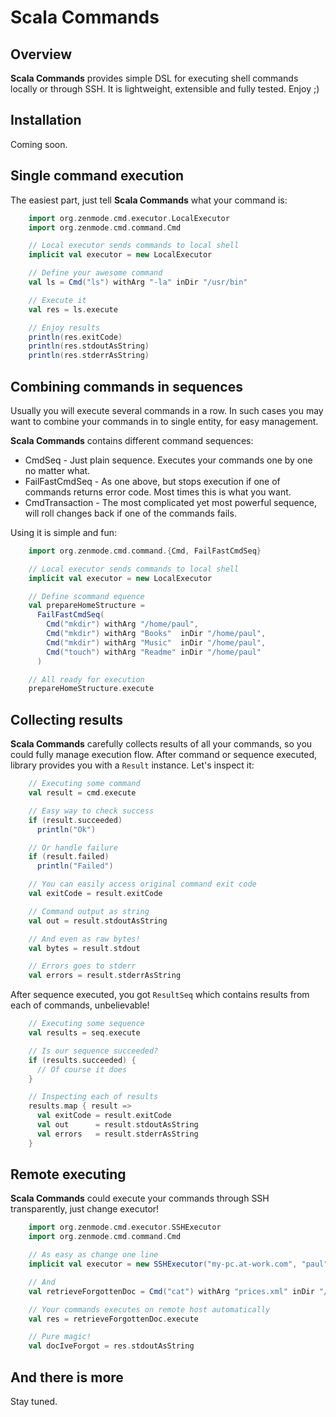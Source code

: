 # Scala Commands

## Overview

**Scala Commands** provides simple DSL for executing shell commands locally or through SSH. It is lightweight, extensible and fully tested. Enjoy ;)

## Installation

Coming soon.

## Single command execution

The easiest part, just tell **Scala Commands** what your command is:

```scala
    import org.zenmode.cmd.executor.LocalExecutor
    import org.zenmode.cmd.command.Cmd

    // Local executor sends commands to local shell
    implicit val executor = new LocalExecutor

    // Define your awesome command
    val ls = Cmd("ls") withArg "-la" inDir "/usr/bin"

    // Execute it
    val res = ls.execute

    // Enjoy results
    println(res.exitCode)
    println(res.stdoutAsString)
    println(res.stderrAsString)
```

## Combining commands in sequences

Usually you will execute several commands in a row. In such cases you may want to combine your commands in to single entity, for easy management.

**Scala Commands** contains different command sequences:

* CmdSeq - Just plain sequence. Executes your commands one by one no matter what.
* FailFastCmdSeq - As one above, but stops execution if one of commands returns error code. Most times this is what you want.
* CmdTransaction - The most complicated yet most powerful sequence, will roll changes back if one of the commands fails.

Using it is simple and fun:

```scala
    import org.zenmode.cmd.command.{Cmd, FailFastCmdSeq}

    // Local executor sends commands to local shell
    implicit val executor = new LocalExecutor

    // Define scommand equence
    val prepareHomeStructure =
      FailFastCmdSeq(
        Cmd("mkdir") withArg "/home/paul",
        Cmd("mkdir") withArg "Books"  inDir "/home/paul",
        Cmd("mkdir") withArg "Music"  inDir "/home/paul",
        Cmd("touch") withArg "Readme" inDir "/home/paul"
      )

    // All ready for execution
    prepareHomeStructure.execute
```

## Collecting results

**Scala Commands** carefully collects results of all your commands, so you could fully manage execution flow. After command or sequence executed, library provides you with a `Result` instance. Let's inspect it:

```scala
    // Executing some command
    val result = cmd.execute

    // Easy way to check success
    if (result.succeeded)
      println("Ok")

    // Or handle failure
    if (result.failed)
      println("Failed")

    // You can easily access original command exit code
    val exitCode = result.exitCode

    // Command output as string
    val out = result.stdoutAsString

    // And even as raw bytes!
    val bytes = result.stdout

    // Errors goes to stderr
    val errors = result.stderrAsString
```

After sequence executed, you got `ResultSeq` which contains results from each of commands, unbelievable!

```scala
    // Executing some sequence
    val results = seq.execute

    // Is our sequence succeeded?
    if (results.succeeded) {
      // Of course it does
    }

    // Inspecting each of results
    results.map { result =>
      val exitCode = result.exitCode
      val out      = result.stdoutAsString
      val errors   = result.stderrAsString
    }
```

## Remote executing

**Scala Commands** could execute your commands through SSH transparently, just change executor!

```scala
    import org.zenmode.cmd.executor.SSHExecutor
    import org.zenmode.cmd.command.Cmd

    // As easy as change one line
    implicit val executor = new SSHExecutor("my-pc.at-work.com", "paul", "password")

    // And
    val retrieveForgottenDoc = Cmd("cat") withArg "prices.xml" inDir "/home/paul/Documents"

    // Your commands executes on remote host automatically
    val res = retrieveForgottenDoc.execute

    // Pure magic!
    val docIveForgot = res.stdoutAsString
```

## And there is more

Stay tuned.
